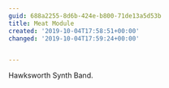 ```yaml
---
guid: 688a2255-8d6b-424e-b800-71de13a5d53b
title: Meat Module
created: '2019-10-04T17:58:51+00:00'
changed: '2019-10-04T17:59:24+00:00'


---
```


Hawksworth Synth Band.
